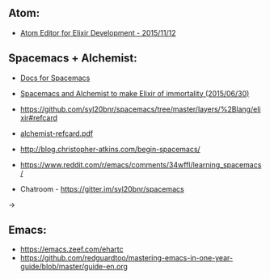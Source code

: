 ## Atom:
  - [Atom Editor for Elixir Development - 2015/11/12](http://brainlid.org/elixir/2015/11/12/atom-editor-and-elixir.html)



## Spacemacs + Alchemist:

  - [Docs for Spacemacs](https://github.com/syl20bnr/spacemacs/blob/develop/doc/DOCUMENTATION.org)
  - [Spacemacs and Alchemist to make Elixir of immortality (2015/06/30)](http://zohaib.me/spacemacs-and-alchemist-to-make-elixir-of-immortality/)

  - https://github.com/syl20bnr/spacemacs/tree/master/layers/%2Blang/elixir#refcard
  - [alchemist-refcard.pdf](https://github.com/syl20bnr/spacemacs/blob/master/layers/+lang/elixir/alchemist-refcard.pdf)
  - http://blog.christopher-atkins.com/begin-spacemacs/
  - https://www.reddit.com/r/emacs/comments/34wffl/learning_spacemacs/
  - Chatroom - https://gitter.im/syl20bnr/spacemacs


  ->


## Emacs:
  - https://emacs.zeef.com/ehartc
  - https://github.com/redguardtoo/mastering-emacs-in-one-year-guide/blob/master/guide-en.org

